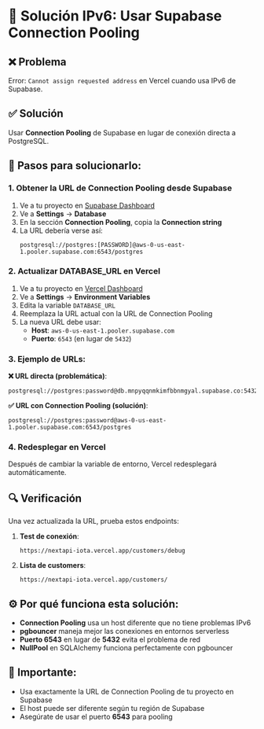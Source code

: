 # 🔧 Solución IPv6: Usar Supabase Connection Pooling

## ❌ Problema
Error: `Cannot assign requested address` en Vercel cuando usa IPv6 de Supabase.

## ✅ Solución
Usar **Connection Pooling** de Supabase en lugar de conexión directa a PostgreSQL.

## 📝 Pasos para solucionarlo:

### 1. Obtener la URL de Connection Pooling desde Supabase

1. Ve a tu proyecto en [Supabase Dashboard](https://app.supabase.com)
2. Ve a **Settings** → **Database**
3. En la sección **Connection Pooling**, copia la **Connection string**
4. La URL debería verse así:
   ```
   postgresql://postgres:[PASSWORD]@aws-0-us-east-1.pooler.supabase.com:6543/postgres
   ```

### 2. Actualizar DATABASE_URL en Vercel

1. Ve a tu proyecto en [Vercel Dashboard](https://vercel.com/dashboard)
2. Ve a **Settings** → **Environment Variables**
3. Edita la variable `DATABASE_URL`
4. Reemplaza la URL actual con la URL de Connection Pooling
5. La nueva URL debe usar:
   - **Host**: `aws-0-us-east-1.pooler.supabase.com`
   - **Puerto**: `6543` (en lugar de `5432`)

### 3. Ejemplo de URLs:

**❌ URL directa (problemática)**:
```
postgresql://postgres:password@db.mnpyqqnmkimfbbnmgyal.supabase.co:5432/postgres
```

**✅ URL con Connection Pooling (solución)**:
```
postgresql://postgres:password@aws-0-us-east-1.pooler.supabase.com:6543/postgres
```

### 4. Redesplegar en Vercel

Después de cambiar la variable de entorno, Vercel redesplegará automáticamente.

## 🔍 Verificación

Una vez actualizada la URL, prueba estos endpoints:

1. **Test de conexión**:
   ```
   https://nextapi-iota.vercel.app/customers/debug
   ```

2. **Lista de customers**:
   ```
   https://nextapi-iota.vercel.app/customers/
   ```

## ⚙️ Por qué funciona esta solución:

- **Connection Pooling** usa un host diferente que no tiene problemas IPv6
- **pgbouncer** maneja mejor las conexiones en entornos serverless
- **Puerto 6543** en lugar de **5432** evita el problema de red
- **NullPool** en SQLAlchemy funciona perfectamente con pgbouncer

## 🚨 Importante:
- Usa exactamente la URL de Connection Pooling de tu proyecto en Supabase
- El host puede ser diferente según tu región de Supabase
- Asegúrate de usar el puerto **6543** para pooling
